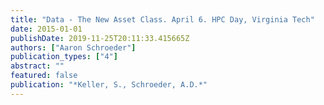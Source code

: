 ```yaml
---
title: "Data - The New Asset Class. April 6. HPC Day, Virginia Tech"
date: 2015-01-01
publishDate: 2019-11-25T20:11:33.415665Z
authors: ["Aaron Schroeder"]
publication_types: ["4"]
abstract: ""
featured: false
publication: "*Keller, S., Schroeder, A.D.*"
---
```


